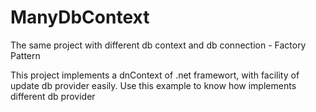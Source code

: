 # ManyDbContext
The same project with different db context and db connection - Factory Pattern

This project implements a dnContext of .net framewort, with facility of update db provider easily.
Use this example to know how implements different db provider
